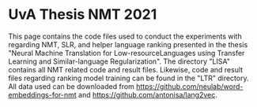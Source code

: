 # UvA Thesis NMT 2021

This page contains the code files used to conduct the experiments with regarding NMT, SLR, and helper language ranking presented in the thesis "Neural Machine Translation for Low-resourceLanguages using Transfer Learning and Similar-language Regularization". The directory "LISA" contains all NMT related code and result files. Likewise, code and result files regarding ranking model training can be found in the "LTR" directory. All data used can be downloaded from https://github.com/neulab/word-embeddings-for-nmt and https://github.com/antonisa/lang2vec.
